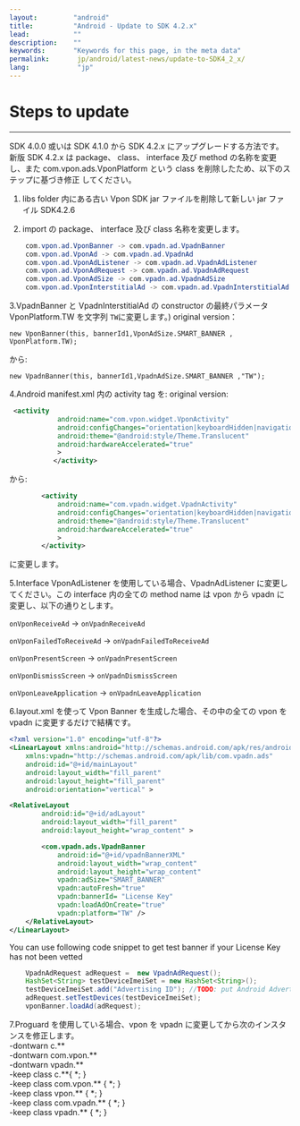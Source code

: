 ```yaml
---
layout:         "android"
title:          "Android - Update to SDK 4.2.x"
lead:           ""
description:    ""
keywords:       "Keywords for this page, in the meta data"
permalink:       jp/android/latest-news/update-to-SDK4_2_x/
lang:            "jp"
---
```

# Steps to update
---
SDK 4.0.0 或いは SDK 4.1.0 から SDK 4.2.x にアップグレードする方法です。新版 SDK 4.2.x は package、 class、 interface 及び method の名称を変更し、また com.vpon.ads.VponPlatform という class を削除したため、以下のステップに基づき修正 してください。

1. libs folder 内にある古い Vpon SDK jar ファイルを削除して新しい jar ファイル SDK4.2.6

2. import の package、 interface 及び class 名称を変更します。


```java
    com.vpon.ad.VponBanner -> com.vpadn.ad.VpadnBanner
    com.vpon.ad.VponAd -> com.vpadn.ad.VpadnAd
    com.vpon.ad.VponAdListener -> com.vpadn.ad.VpadnAdListener
    com.vpon.ad.VponAdRequest -> com.vpadn.ad.VpadnAdRequest
    com.vpon.ad.VponAdSize -> com.vpadn.ad.VpadnAdSize
    com.vpon.ad.VponInterstitialAd -> com.vpadn.ad.VpadnInterstitialAd
```
3.VpadnBanner と VpadnInterstitialAd の constructor の最終パラメータ VponPlatform.TW を文字列 `TW`に変更します。)
original version：

  `new VponBanner(this, bannerId1,VponAdSize.SMART_BANNER , VponPlatform.TW);`

から:

  `new VpadnBanner(this, bannerId1,VpadnAdSize.SMART_BANNER ,"TW");`

4.Android manifest.xml 内の activity tag を:
original version:

```xml
 <activity
            android:name="com.vpon.widget.VponActivity"
            android:configChanges="orientation|keyboardHidden|navigation|keyboard|screenLayout|uiMode|screenSize|smallestScreenSize"
            android:theme="@android:style/Theme.Translucent"
            android:hardwareAccelerated="true"
            >
           </activity>
```
から:

```xml
        <activity
            android:name="com.vpadn.widget.VpadnActivity"
            android:configChanges="orientation|keyboardHidden|navigation|keyboard|screenLayout|uiMode|screenSize|smallestScreenSize"
            android:theme="@android:style/Theme.Translucent"
            android:hardwareAccelerated="true"
            >  
        </activity>
```

に変更します。

5.Interface VponAdListener を使用している場合、VpadnAdListener に変更してください。この interface 内の全ての method name は vpon から vpadn に変更し、以下の通りとします。

`onVponReceiveAd` -> `onVpadnReceiveAd`  

`onVponFailedToReceiveAd` -> `onVpadnFailedToReceiveAd`  

`onVponPresentScreen` -> `onVpadnPresentScreen`  

`onVponDismissScreen` -> `onVpadnDismissScreen`  

`onVponLeaveApplication` -> `onVpadnLeaveApplication`

6.layout.xml を使って Vpon Banner を生成した場合、その中の全ての vpon を vpadn に変更するだけで結構です。

```xml
<?xml version="1.0" encoding="utf-8"?>
<LinearLayout xmlns:android="http://schemas.android.com/apk/res/android"
    xmlns:vpadn="http://schemas.android.com/apk/lib/com.vpadn.ads"
    android:id="@+id/mainLayout"
    android:layout_width="fill_parent"
    android:layout_height="fill_parent"
    android:orientation="vertical" >

<RelativeLayout
        android:id="@+id/adLayout"
        android:layout_width="fill_parent"
        android:layout_height="wrap_content" >

        <com.vpadn.ads.VpadnBanner
            android:id="@+id/vpadnBannerXML"
            android:layout_width="wrap_content"
            android:layout_height="wrap_content"
            vpadn:adSize="SMART_BANNER"
            vpadn:autoFresh="true"
            vpadn:bannerId= "License Key"
            vpadn:loadAdOnCreate="true"
            vpadn:platform="TW" />
    </RelativeLayout>
</LinearLayout>
```
You can use following code snippet to get test banner if your License Key has not been vetted

```java
    VpadnAdRequest adRequest =  new VpadnAdRequest();
    HashSet<String> testDeviceImeiSet = new HashSet<String>();
    testDeviceImeiSet.add("Advertising ID"); //TODO: put Android Advertising ID
    adRequest.setTestDevices(testDeviceImeiSet);
    vponBanner.loadAd(adRequest);
```

7.Proguard を使用している場合、vpon を vpadn に変更してから次のインスタンスを修正します。<br>
-dontwarn c.\*\* <br>
-dontwarn com.vpon.\*\* <br>
-dontwarn vpadn.\*\* <br>
-keep class c.\*\*{ \*; } <br>
-keep class com.vpon.\*\* { \*; } <br>
-keep class vpon.\*\* { \*; } <br>
-keep class com.vpadn.\*\* { \*; } <br>
-keep class vpadn.\*\* { \*; } <br>

